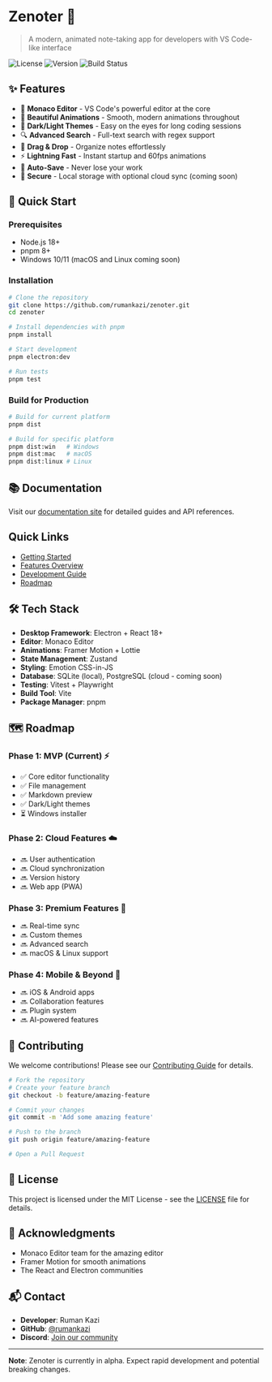 # Zenoter 🚀

> A modern, animated note-taking app for developers with VS Code-like interface

![License](https://img.shields.io/badge/license-MIT-blue.svg)
![Version](https://img.shields.io/badge/version-1.0.0--alpha-green.svg)
![Build Status](https://img.shields.io/badge/build-passing-brightgreen.svg)

## ✨ Features

- 📝 **Monaco Editor** - VS Code's powerful editor at the core
- 🎨 **Beautiful Animations** - Smooth, modern animations throughout
- 🌙 **Dark/Light Themes** - Easy on the eyes for long coding sessions
- 🔍 **Advanced Search** - Full-text search with regex support
- 📁 **Drag & Drop** - Organize notes effortlessly
- ⚡ **Lightning Fast** - Instant startup and 60fps animations
- 💾 **Auto-Save** - Never lose your work
- 🔐 **Secure** - Local storage with optional cloud sync (coming soon)

## 🚀 Quick Start

### Prerequisites

- Node.js 18+
- pnpm 8+
- Windows 10/11 (macOS and Linux coming soon)

### Installation

```bash
# Clone the repository
git clone https://github.com/rumankazi/zenoter.git
cd zenoter

# Install dependencies with pnpm
pnpm install

# Start development
pnpm electron:dev

# Run tests
pnpm test
```

### Build for Production

```bash
# Build for current platform
pnpm dist

# Build for specific platform
pnpm dist:win   # Windows
pnpm dist:mac   # macOS
pnpm dist:linux # Linux
```

## 📚 Documentation

Visit our [documentation site](https://rumankazi.github.io/zenoter/) for detailed guides and API references.

## Quick Links

- [Getting Started](https://rumankazi.github.io/zenoter/guide/getting-started)
- [Features Overview](https://rumankazi.github.io/zenoter/features/overview)
- [Development Guide](https://rumankazi.github.io/zenoter/development/architecture)
- [Roadmap](https://rumankazi.github.io/zenoter/roadmap)

## 🛠️ Tech Stack

- **Desktop Framework**: Electron + React 18+
- **Editor**: Monaco Editor
- **Animations**: Framer Motion + Lottie
- **State Management**: Zustand
- **Styling**: Emotion CSS-in-JS
- **Database**: SQLite (local), PostgreSQL (cloud - coming soon)
- **Testing**: Vitest + Playwright
- **Build Tool**: Vite
- **Package Manager**: pnpm

## 🗺️ Roadmap

### Phase 1: MVP (Current) ⚡

- ✅ Core editor functionality
- ✅ File management
- ✅ Markdown preview
- ✅ Dark/Light themes
- ⏳ Windows installer

### Phase 2: Cloud Features ☁️

- 🔜 User authentication
- 🔜 Cloud synchronization
- 🔜 Version history
- 🔜 Web app (PWA)

### Phase 3: Premium Features 💎

- 🔜 Real-time sync
- 🔜 Custom themes
- 🔜 Advanced search
- 🔜 macOS & Linux support

### Phase 4: Mobile & Beyond 📱

- 🔜 iOS & Android apps
- 🔜 Collaboration features
- 🔜 Plugin system
- 🔜 AI-powered features

## 🤝 Contributing

We welcome contributions! Please see our [Contributing Guide](CONTRIBUTING.md) for details.

```bash
# Fork the repository
# Create your feature branch
git checkout -b feature/amazing-feature

# Commit your changes
git commit -m 'Add some amazing feature'

# Push to the branch
git push origin feature/amazing-feature

# Open a Pull Request
```

## 📄 License

This project is licensed under the MIT License - see the [LICENSE](LICENSE) file for details.

## 🙏 Acknowledgments

- Monaco Editor team for the amazing editor
- Framer Motion for smooth animations
- The React and Electron communities

## 📬 Contact

- **Developer**: Ruman Kazi
- **GitHub**: [@rumankazi](https://github.com/rumankazi)
- **Discord**: [Join our community](https://discord.gg/zenoter)

---

**Note**: Zenoter is currently in alpha. Expect rapid development and potential breaking changes.
